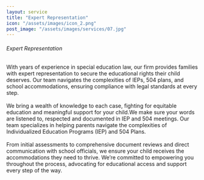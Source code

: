 ```yaml
---
layout: service
title: "Expert Representation"
icon: "/assets/images/icon_2.png"
post_image: "/assets/images/services/07.jpg"
---
```


<h6>Expert Representation </h6>
<p>With years of experience in special education law, our firm provides families with expert representation to secure the educational rights their child deserves. Our team navigates the complexities of IEPs, 504 plans, and school accommodations, ensuring compliance with legal standards at every step. 
<br>
<br>
We bring a wealth of knowledge to each case, fighting for equitable education and meaningful support for your child.We make sure your words are listened to, respected and documented in IEP and 504 meetings. Our team specializes in helping parents navigate the complexities of Individualized Education Programs (IEP) and 504 Plans. 
<br>
<br>
From initial assessments to comprehensive document reviews and direct communication with school officials, we ensure your child receives the accommodations they need to thrive. We’re committed to empowering you throughout the process, advocating for educational access and support every step of the way. </p>
